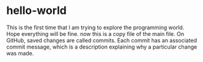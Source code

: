 # hello-world
This is the first time that I am trying to explore the programming world. Hope everything will be fine. 
now this is a copy file of the main file. On GitHub, saved changes are called commits. Each commit has an associated commit message, which is a description explaining why a particular change was made. 
